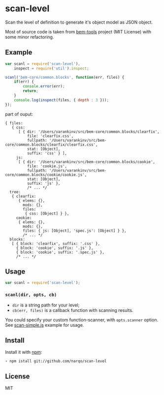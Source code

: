 scan-level
==========

Scan the level of definition to generate it's object model as JSON object.

Most of source code is taken from [bem-tools] project (MIT License) with
some minor refactoring.

## Example

```javascript
var scanl = require('scan-level'),
    inspect = require('util').inspect;

scanl('bem-core/common.blocks', function(err, files) {
    if(err) {
        console.error(err);
        return;
    }
    console.log(inspect(files, { depth : 3 }));
});
```

part of ouput:

```
{ files:
   { css:
      [ { dir: '/Users/varankinv/src/bem-core/common.blocks/clearfix',
          file: 'clearfix.css',
          fullpath: '/Users/varankinv/src/bem-core/common.blocks/clearfix/clearfix.css',
          stat: [Object],
          suffix: 'css' } ],
     js:
      [ { dir: '/Users/varankinv/src/bem-core/common.blocks/cookie',
          file: 'cookie.js',
          fullpath: '/Users/varankinv/src/bem-core/common.blocks/cookie/cookie.js',
          stat: [Object],
          suffix: 'js' },
          /* ... */
  tree:
   { clearfix:
      { elems: {},
        mods: {},
        files:
         { css: [Object] } },
     cookie:
      { elems: {},
        mods: {},
        files: { js: [Object], 'spec.js': [Object] } },
        /* ... */
  blocks:
   [ { block: 'clearfix', suffix: '.css' },
     { block: 'cookie', suffix: '.js' },
     { block: 'cookie', suffix: '.spec.js' },
     /* ... */
```

## Usage

```javascript
var scanl = require('scan-level');
```

### `scanl(dir, opts, cb)`

* `dir` is a string path for your level;
* `cb(err, files)` is a callback function with scanning results.

You could specify your custom function-scanner, with `opts.scanner` option.
See [scan-simple.js](example) example for usage.

## Install

Install it with [npm]:

```
› npm istall git://github.com/narqo/scan-level
```

## License

MIT

[bem-tools]: https://github.com/bem/bem-tools
[npm]: http://npmjs.org


